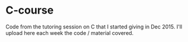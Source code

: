 # C-course

Code from the tutoring session on C that I started giving in Dec 2015.
I'll upload here each week the code / material covered.

